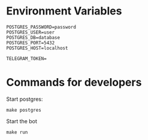 # Environment Variables  
```env
POSTGRES_PASSWORD=password 
POSTGRES_USER=user 
POSTGRES_DB=database 
POSTGRES_PORT=5432
POSTGRES_HOST=localhost

TELEGRAM_TOKEN=
```
# Commands for developers
Start postgres:
```
make postgres
```
Start the bot
```
make run
```